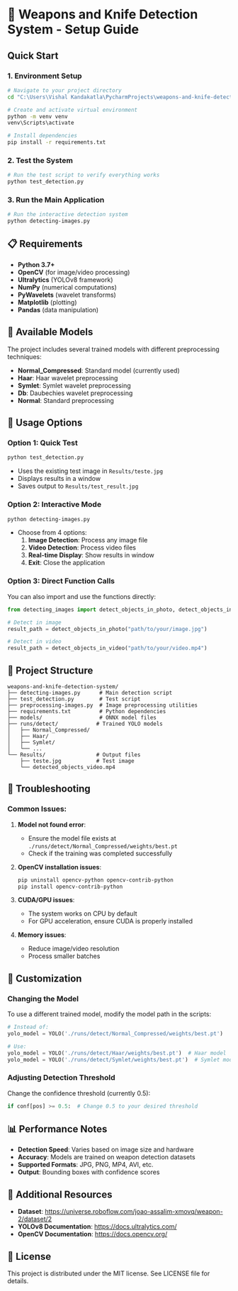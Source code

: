 # 🚀 Weapons and Knife Detection System - Setup Guide

## Quick Start

### 1. Environment Setup

```bash
# Navigate to your project directory
cd "C:\Users\Vishal Kandakatla\PycharmProjects\weapons-and-knife-detection-system"

# Create and activate virtual environment
python -m venv venv
venv\Scripts\activate

# Install dependencies
pip install -r requirements.txt
```

### 2. Test the System

```bash
# Run the test script to verify everything works
python test_detection.py
```

### 3. Run the Main Application

```bash
# Run the interactive detection system
python detecting-images.py
```

## 📋 Requirements

- **Python 3.7+**
- **OpenCV** (for image/video processing)
- **Ultralytics** (YOLOv8 framework)
- **NumPy** (numerical computations)
- **PyWavelets** (wavelet transforms)
- **Matplotlib** (plotting)
- **Pandas** (data manipulation)

## 🎯 Available Models

The project includes several trained models with different preprocessing techniques:

- **Normal_Compressed**: Standard model (currently used)
- **Haar**: Haar wavelet preprocessing
- **Symlet**: Symlet wavelet preprocessing
- **Db**: Daubechies wavelet preprocessing
- **Normal**: Standard preprocessing

## 🔧 Usage Options

### Option 1: Quick Test
```bash
python test_detection.py
```
- Uses the existing test image in `Results/teste.jpg`
- Displays results in a window
- Saves output to `Results/test_result.jpg`

### Option 2: Interactive Mode
```bash
python detecting-images.py
```
- Choose from 4 options:
  1. **Image Detection**: Process any image file
  2. **Video Detection**: Process video files
  3. **Real-time Display**: Show results in window
  4. **Exit**: Close the application

### Option 3: Direct Function Calls
You can also import and use the functions directly:

```python
from detecting_images import detect_objects_in_photo, detect_objects_in_video

# Detect in image
result_path = detect_objects_in_photo("path/to/your/image.jpg")

# Detect in video
result_path = detect_objects_in_video("path/to/your/video.mp4")
```

## 📁 Project Structure

```
weapons-and-knife-detection-system/
├── detecting-images.py      # Main detection script
├── test_detection.py        # Test script
├── preprocessing-images.py  # Image preprocessing utilities
├── requirements.txt         # Python dependencies
├── models/                  # ONNX model files
├── runs/detect/            # Trained YOLO models
│   ├── Normal_Compressed/
│   ├── Haar/
│   ├── Symlet/
│   └── ...
└── Results/                # Output files
    ├── teste.jpg           # Test image
    └── detected_objects_video.mp4
```

## 🐛 Troubleshooting

### Common Issues:

1. **Model not found error**:
   - Ensure the model file exists at `./runs/detect/Normal_Compressed/weights/best.pt`
   - Check if the training was completed successfully

2. **OpenCV installation issues**:
   ```bash
   pip uninstall opencv-python opencv-contrib-python
   pip install opencv-contrib-python
   ```

3. **CUDA/GPU issues**:
   - The system works on CPU by default
   - For GPU acceleration, ensure CUDA is properly installed

4. **Memory issues**:
   - Reduce image/video resolution
   - Process smaller batches

## 🎨 Customization

### Changing the Model
To use a different trained model, modify the model path in the scripts:

```python
# Instead of:
yolo_model = YOLO('./runs/detect/Normal_Compressed/weights/best.pt')

# Use:
yolo_model = YOLO('./runs/detect/Haar/weights/best.pt')  # Haar model
yolo_model = YOLO('./runs/detect/Symlet/weights/best.pt')  # Symlet model
```

### Adjusting Detection Threshold
Change the confidence threshold (currently 0.5):

```python
if conf[pos] >= 0.5:  # Change 0.5 to your desired threshold
```

## 📊 Performance Notes

- **Detection Speed**: Varies based on image size and hardware
- **Accuracy**: Models are trained on weapon detection datasets
- **Supported Formats**: JPG, PNG, MP4, AVI, etc.
- **Output**: Bounding boxes with confidence scores

## 🔗 Additional Resources

- **Dataset**: https://universe.roboflow.com/joao-assalim-xmovq/weapon-2/dataset/2
- **YOLOv8 Documentation**: https://docs.ultralytics.com/
- **OpenCV Documentation**: https://docs.opencv.org/

## 📝 License

This project is distributed under the MIT license. See LICENSE file for details. 